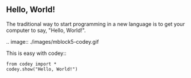 Hello, World!
-------------

The traditional way to start programming in a new language is to get your
computer to say, "Hello, World!".

.. image:: ./images/mblock5-codey.gif

This is easy with codey::

    from codey import *
    codey.show("Hello, World!")
